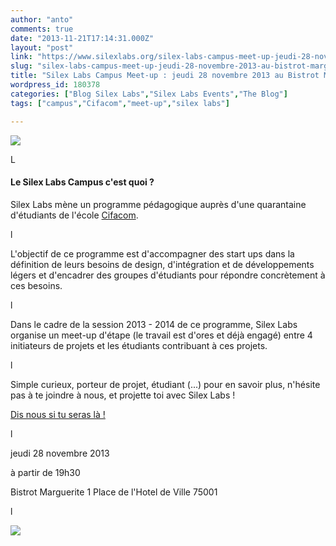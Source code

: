 ```yaml
---
author: "anto"
comments: true
date: "2013-11-21T17:14:31.000Z"
layout: "post"
link: "https://www.silexlabs.org/silex-labs-campus-meet-up-jeudi-28-novembre-2013-au-bistrot-marguerite/"
slug: "silex-labs-campus-meet-up-jeudi-28-novembre-2013-au-bistrot-marguerite"
title: "Silex Labs Campus Meet-up : jeudi 28 novembre 2013 au Bistrot Marguerite"
wordpress_id: 180378
categories: ["Blog Silex Labs","Silex Labs Events","The Blog"]
tags: ["campus","Cifacom","meet-up","silex labs"]

---
```

![](https://www.silexlabs.org/wp-content/uploads/2013/11/silexlabs-campus.png)







L




#### **Le Silex Labs Campus c'est quoi ?**




Silex Labs mène un programme pédagogique auprès d'une quarantaine d'étudiants de l'école [Cifacom](http://www.cifacom.com/).




l




L'objectif de ce programme est d'accompagner des start ups dans la définition de leurs besoins de design, d'intégration et de développements légers et d'encadrer des groupes d'étudiants pour répondre concrètement à ces besoins.




l




Dans le cadre de la session 2013 - 2014 de ce programme, Silex Labs organise un meet-up d'étape (le travail est d'ores et déjà engagé) entre 4 initiateurs de projets et les étudiants contribuant à ces projets.




l




Simple curieux, porteur de projet, étudiant (...) pour en savoir plus, n'hésite pas à te joindre à nous, et projette toi avec Silex Labs !







[Dis nous si tu seras là !](https://www.eventbrite.fr/e/billets-silex-labs-campus-meet-up-9456323117)




l




jeudi 28 novembre 2013




à partir de 19h30




Bistrot Marguerite
1 Place de l'Hotel de Ville
75001




l




![](https://www.silexlabs.org/wp-content/uploads/2013/11/silexlabs-campus-carre.png)

